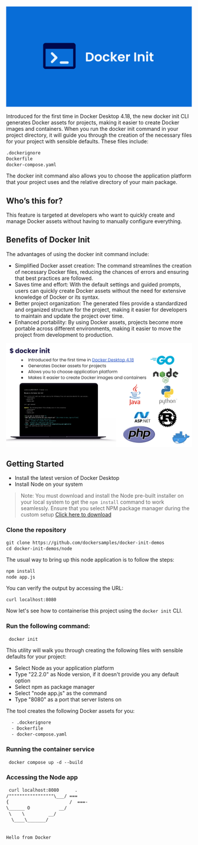 
![docker init](images/dockerinit.png)

Introduced for the first time in Docker Desktop 4.18, the new docker init CLI generates Docker assets for projects, making it easier to create Docker images and containers. When you run the docker init command in your project directory, it will guide you through the creation of the necessary files for your project with sensible defaults. These files include:

```
.dockerignore
Dockerfile
docker-compose.yaml
```

The docker init command also allows you to choose the application platform that your project uses and the relative directory of your main package. 

## Who’s this for?

This feature is targeted at developers who want to quickly create and manage Docker assets without having to manually configure everything. 


## Benefits of Docker Init

The advantages of using the docker init command include:

- Simplified Docker asset creation: The command streamlines the creation of necessary Docker files, reducing the chances of errors and ensuring that best practices are followed.
- Saves time and effort: With the default settings and guided prompts, users can quickly create Docker assets without the need for extensive knowledge of Docker or its syntax.
- Better project organization: The generated files provide a standardized and organized structure for the project, making it easier for developers to maintain and update the project over time.
- Enhanced portability: By using Docker assets, projects become more portable across different environments, making it easier to move the project from development to production.

![docker init intro](images/dockerinit-intro.png)


## Getting Started

- Install the latest version of Docker Desktop
- Install Node on your system

> Note:
> You must download and install the Node pre-built installer on your local system to get the `npm install` command to work seamlessly. Ensure that you select NPM package manager during the custom setup [Click here to download](https://nodejs.org/en/download/)

### Clone the repository

```
git clone https://github.com/dockersamples/docker-init-demos
cd docker-init-demos/node
```

The usual way to bring up this node application is to follow the steps:

```
npm install
node app.js
```
You can verify the output by accessing the URL:


```
curl localhost:8080
```

Now let's see how to containerise this project using the `docker init` CLI.


### Run the following command:

```bash
 docker init
```

This utility will walk you through creating the following files with sensible defaults for your project:

- Select Node as your application platform
- Type "22.2.0" as Node version, if it doesn't provide you any default option
- Select npm as package manager
- Select "node app.js" as the command
- Type "8080" as a port that server listens on


The tool creates the following Docker assets for you:

```
  - .dockerignore
  - Dockerfile
  - docker-compose.yaml
```




 
### Running the container service
 
 ```
  docker compose up -d --build
 ```
### Accessing the Node app
 
```
 curl localhost:8080      .
/"""""""""""""""""\___/ ===
{                       /  ===-
\______ O           __/
 \    \         __/
  \____\_______/


Hello from Docker
```
